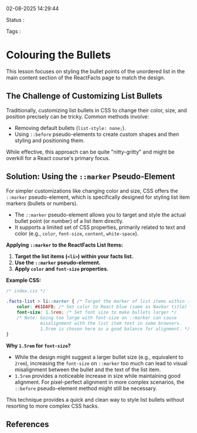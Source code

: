 02-08-2025 14:29:44

Status :

Tags :

# Colouring the Bullets

This lesson focuses on styling the bullet points of the unordered list in the main content section of the ReactFacts page to match the design.

## The Challenge of Customizing List Bullets

Traditionally, customizing list bullets in CSS to change their color, size, and position precisely can be tricky. Common methods involve:

  * Removing default bullets (`list-style: none;`).
  * Using `::before` pseudo-elements to create custom shapes and then styling and positioning them.

While effective, this approach can be quite "nitty-gritty" and might be overkill for a React course's primary focus.

## Solution: Using the `::marker` Pseudo-Element

For simpler customizations like changing color and size, CSS offers the `::marker` pseudo-element, which is specifically designed for styling list item markers (bullets or numbers).

  * The `::marker` pseudo-element allows you to target and style the actual bullet point (or number) of a list item directly.
  * It supports a limited set of CSS properties, primarily related to text and color (e.g., `color`, `font-size`, `content`, `white-space`).

**Applying `::marker` to the ReactFacts List Items:**

1.  **Target the list items (`<li>`) within your facts list.**
2.  **Use the `::marker` pseudo-element.**
3.  **Apply `color` and `font-size` properties.**

**Example CSS:**

```css
/* index.css */

.facts-list > li::marker { /* Target the marker of list items within .facts-list */
    color: #61DAFB; /* Set color to React blue (same as Navbar title) */
    font-size: 1.5rem; /* Set font size to make bullets larger */
    /* Note: Going too large with font-size on ::marker can cause
             misalignment with the list item text in some browsers.
             1.5rem is chosen here as a good balance for alignment. */
}
```

**Why `1.5rem` for `font-size`?**

  * While the design might suggest a larger bullet size (e.g., equivalent to `2rem`), increasing the `font-size` on `::marker` too much can lead to visual misalignment between the bullet and the text of the list item.
  * `1.5rem` provides a noticeable increase in size while maintaining good alignment. For pixel-perfect alignment in more complex scenarios, the `::before` pseudo-element method might still be necessary.

This technique provides a quick and clean way to style list bullets without resorting to more complex CSS hacks.
## References


